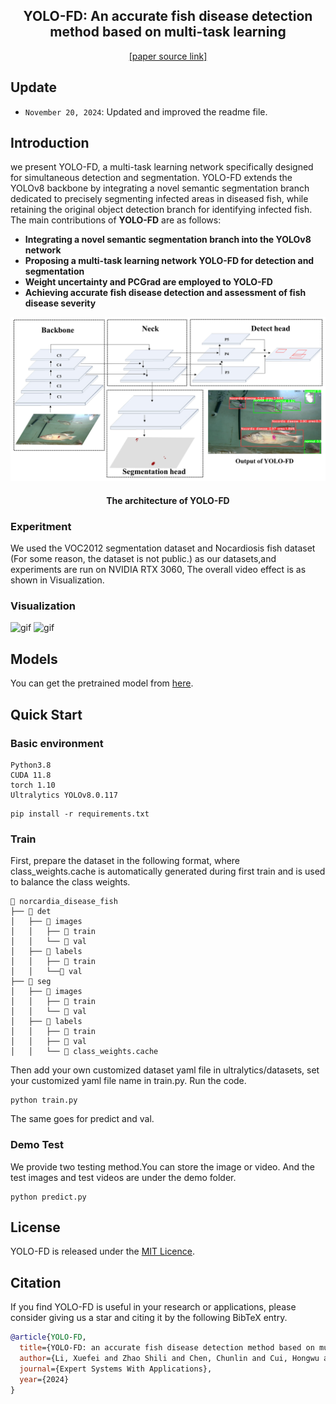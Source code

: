 
<div align="center">
<h2> YOLO-FD: An accurate fish disease detection method based on
multi-task learning </h2>
<div><a href="https://www.sciencedirect.com/science/article/pii/S0957417424019523">[paper source link]</a></div>
</div>

## Update
* `November 20, 2024`: Updated and improved the readme file.

## Introduction
we present YOLO-FD, a multi-task learning network specifically designed for simultaneous detection and segmentation.
YOLO-FD extends the YOLOv8 backbone by integrating a novel semantic segmentation branch dedicated to precisely segmenting infected areas in diseased fish, 
while retaining the original object detection branch for identifying infected fish.
The main contributions of **YOLO-FD**  are as follows:
*	**Integrating a novel semantic segmentation branch into the YOLOv8 network**
*	**Proposing a multi-task learning network YOLO-FD for detection and segmentation**
*	**Weight uncertainty and PCGrad are employed to YOLO-FD**
*	**Achieving accurate fish disease detection and assessment of fish disease severity**

![jpeg](demo/Fig1.jpeg)
<div align="center"> <h4>The architecture of YOLO-FD </h4> </div>

### Experitment
We used the VOC2012 segmentation dataset and Nocardiosis fish dataset (For some reason, the dataset is not public.) 
as our datasets,and experiments are run on NVIDIA RTX 3060, The overall video effect is as shown in Visualization.

### Visualization
![gif](demo/v1.gif) ![gif](demo/v2.gif)

## Models
You can get the pretrained model from <a href="https://github.com/feifei-Lee/YOLO-FD/blob/main/yolo-fd.pt">here</a>.

## Quick Start
### Basic environment
```shell
Python3.8 
CUDA 11.8
torch 1.10
Ultralytics YOLOv8.0.117
```
```shell
pip install -r requirements.txt
```
### Train
First, prepare the dataset in the following format, 
where class_weights.cache is automatically generated during first train and is used to balance the class weights.
```
📁 norcardia_disease_fish  
├── 📁 det  
│   ├── 📁 images  
│   │   ├── 📁 train  
│   │   └── 📁 val  
│   ├── 📁 labels  
│   │   ├── 📁 train  
│   │   └──📁 val  
├── 📁 seg  
│   ├── 📁 images  
│   │   ├── 📁 train  
│   │   └── 📁 val  
│   ├── 📁 labels  
│   │   ├── 📁 train  
│   │   ├── 📁 val  
│   │   └── 📄 class_weights.cache  
```
Then add your own customized dataset yaml file in ultralytics/datasets, set your customized yaml file name in train.py.
Run the code.
```shell
python train.py
```
The same goes for predict and val.

### Demo Test

We provide two testing method.You can store the image or video.
And the test images and test videos are under the demo folder.
```shell
python predict.py
```

## License

YOLO-FD is released under the [MIT Licence](LICENSE).

## Citation
If you find YOLO-FD is useful in your research or applications, please consider giving us a star and citing it by the following BibTeX entry.
```bibtex
@article{YOLO-FD,
  title={YOLO-FD: an accurate fish disease detection method based on multi-task learning},
  author={Li, Xuefei and Zhao Shili and Chen, Chunlin and Cui, Hongwu and Li, Daoliang and Zhao, Ran},
  journal={Expert Systems With Applications},
  year={2024}
}
``` 

